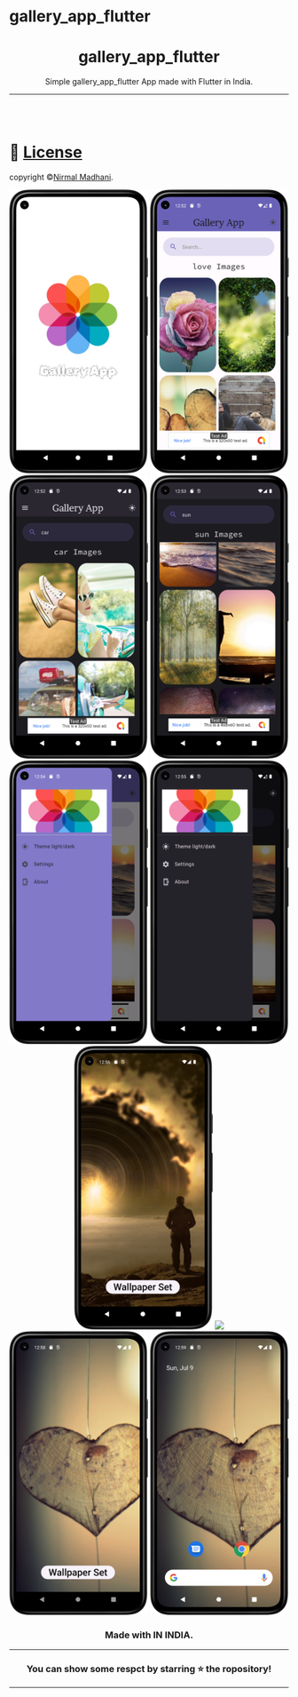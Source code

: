 # gallery_app_flutter

<div align="center">


# **gallery_app_flutter**
Simple gallery_app_flutter App made with Flutter in India.


---

</div>

<br></br>

# 🪪 [License](https://docs.google.com/document/d/e/2PACX-1vRJXI9V4lJSvpdwxkZbnsp_oPkGuh8SsyiWaToaKoBfymlFfN50e4yFPbLU5KJvDaJy8DV1ughGA6hP/pub)
copyright ©[Nirmal Madhani](https://github.com/nirmalmadhani2002).<br>

<div  align="center">

<img src="assets/images/images0.png" width="250px">
<img src="assets/images/images1.png" width="250px">
<img src="assets/images/images2.png" width="250px">
<img src="assets/images/images3.png" width="250px">
<img src="assets/images/images4.png" width="250px">
<img src="assets/images/images5.png" width="250px">
<img src="assets/images/images6.png" width="250px">
<img src="assets/images/images7.png" width="250px">
<img src="assets/images/images8.png" width="250px">
<img src="assets/images/images9.png" width="250px">

### Made with  IN INDIA.

----
### You can show some respct by starring ⭐ the ropository!
----

</div>

